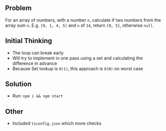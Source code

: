 ## Problem

For an array of numbers, with a number `n`, calculate if two numbers from the
array sum `n`. E.g. `[9, 1, 4, 5]` and `n` of `14`, return `[9, 5]`, otherwise
`null`.

## Initial Thinking

- The loop can break early
- Will try to implement in one pass using a set and calculating the difference in advance
- Because Set lookup is `O(1)`, this approach is `O(N)` on worst case

## Solution

- Run: `npm i && npm start`

## Other

- Included `tsconfig.json` which more checks
